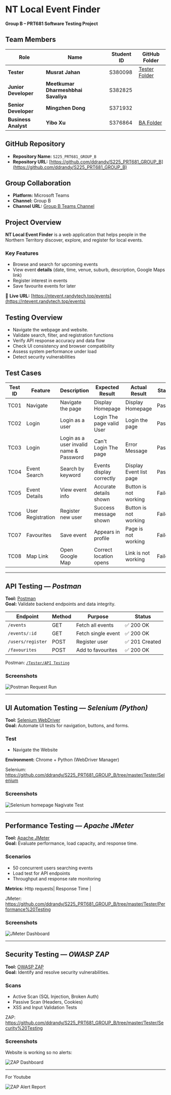 #  NT Local Event Finder  
**Group B – PRT681 Software Testing Project**


##  Team Members

| Role | Name | Student ID | GitHub Folder |
|------|------|-------------|----------------|
|  **Tester** | **Musrat Jahan** | S380098 | [Tester Folder](https://github.com/ddrandy/S225_PRT681_GROUP_B/tree/master/Tester) |
|  **Junior Developer** | **Meetkumar Dharmeshbhai Savaliya** | S382825 |  |
|  **Senior Developer** | **Mingzhen Dong** | S371932 | |
|  **Business Analyst** | **Yibo Xu** | S376864 | [BA Folder](https://github.com/ddrandy/S225_PRT681_GROUP_B/tree/master/BA) |


##  GitHub Repository

- **Repository Name:** `S225_PRT681_GROUP_B`  
- **Repository URL:** [https://github.com/ddrandy/S225_PRT681_GROUP_B](https://github.com/ddrandy/S225_PRT681_GROUP_B)


##  Group Collaboration

- **Platform:** Microsoft Teams  
- **Channel:** Group B  
- **Channel URL:** [Group B Teams Channel](https://teams.microsoft.com/l/channel/19%3A6ae59b18dfac4f568077c44145e060a8%40thread.tacv2/Group-B?groupId=4ccfbc39-217a-4425-80bd-cb87296d1d50&tenantId=9f248767-8e1a-42f3-836f-c092ab95ff70)


##  Project Overview

**NT Local Event Finder** is a web application that helps people in the Northern Territory discover, explore, and register for local events.  

###  Key Features
- Browse and search for upcoming events  
- View event **details** (date, time, venue, suburb, description, Google Maps link)  
- Register interest in events  
- Save favourite events for later  

🔗 **Live URL:** [https://ntevent.randytech.top/events](https://ntevent.randytech.top/events)


##  Testing Overview

- Navigate the webpage and website.
- Validate search, filter, and registration functions  
- Verify API response accuracy and data flow  
- Check UI consistency and browser compatibility  
- Assess system performance under load  
- Detect security vulnerabilities  



##  Test Cases 

| Test ID | Feature | Description | Expected Result | Actual Result | Status|
|----------|----------|--------------|----------------|-------------|-------|
| TC01 | Navigate | Navigate the page | Display Homepage | Display Homepage|  Passed |
| TC02 | Login |  Login as a user| Login The page valid User | Login the page |  Passed |
| TC03 | Login |  Login as a user invalid name & Password|  Can't Login The page | Error Message |  Passed |
| TC04 | Event Search | Search by keyword| Events display correctly |   Display Event list page | Passed |
| TC05 | Event Details | View event info | Accurate details shown | Button is not working| Failed |
| TC06 | User Registration | Register new user | Success message shown | Button is not working| Failed |
| TC07 | Favourites | Save event | Appears in profile | Page is not working | Failed |
| TC08 | Map Link | Open Google Map | Correct location opens | Link is not working | Failed |

---

##  API Testing — *Postman*

**Tool:** [Postman](https://www.postman.com/)  
**Goal:** Validate backend endpoints and data integrity.  

| Endpoint | Method | Purpose | Status |
|-----------|---------|---------|--------|
| `/events` | GET | Fetch all events | ✅ 200 OK |
| `/events/:id` | GET | Fetch single event | ✅ 200 OK |
| `/users/register` | POST | Register user | ✅ 201 Created |
| `/favourites` | POST | Add to favourites | ✅ 200 OK |

 Postman:  [`/Tester/API Testing`](https://github.com/ddrandy/S225_PRT681_GROUP_B/blob/master/Tester/API%20Testing/Postman)

### Screenshots
![Postman Request Run](https://github.com/ddrandy/S225_PRT681_GROUP_B/blob/master/Tester/API%20Testing/Postman%20NT%20EVent.png)  


---

##  UI Automation Testing — *Selenium (Python)*

**Tool:** [Selenium WebDriver](https://www.selenium.dev/)  
**Goal:** Automate UI tests for navigation, buttons, and forms.  

### Test
- Navigate the Website

**Environment:** Chrome + Python (WebDriver Manager)

 Selenium: https://github.com/ddrandy/S225_PRT681_GROUP_B/tree/master/Tester/Selenium

###  Screenshots
![Selenium  homepage Nagivate Test](https://github.com/ddrandy/S225_PRT681_GROUP_B/blob/master/Tester/Selenium/Selenium%20NT%20Event%20.png)  

---

##  Performance Testing — *Apache JMeter*

**Tool:** [Apache JMeter](https://jmeter.apache.org/)  
**Goal:** Evaluate performance, load capacity, and response time.  

### Scenarios
- 50 concurrent users searching events  
- Load test for API endpoints  
- Throughput and response rate monitoring  

**Metrics:** Http requests| Response Time |  

  JMeter: https://github.com/ddrandy/S225_PRT681_GROUP_B/tree/master/Tester/Performance%20Testing

###  Screenshots
 ![JMeter Dashboard](https://github.com/ddrandy/S225_PRT681_GROUP_B/blob/master/Tester/Performance%20Testing/JmeterNTEVent.png)

----

##  Security Testing — *OWASP ZAP*

**Tool:** [OWASP ZAP](https://www.zaproxy.org/)  
**Goal:** Identify and resolve security vulnerabilities.  

### Scans
- Active Scan (SQL Injection, Broken Auth)  
- Passive Scan (Headers, Cookies)  
- XSS and Input Validation Tests  

 ZAP: https://github.com/ddrandy/S225_PRT681_GROUP_B/tree/master/Tester/Security%20Testing

### Screenshots
Website is working  so no alerts:

![ZAP Dashboard](https://github.com/ddrandy/S225_PRT681_GROUP_B/blob/master/Tester/Security%20Testing/ZAP/NTEventPlanner_ZAP_SS.png)

 --- 
 
  For Youtube 
  
  ![ZAP Alert Report](https://github.com/ddrandy/S225_PRT681_GROUP_B/blob/master/Tester/Security%20Testing/ZAP/ZAP_Practice4.png)




